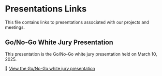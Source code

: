 # Presentations Links

This file contains links to presentations associated with our projects and meetings.

## Go/No-Go White Jury Presentation

This presentation is the Go/No-Go white jury presentation held on March 10, 2025.

📄 [View the Go/No-Go white jury presentation](https://epitechfr-my.sharepoint.com/:p:/g/personal/oscar_frank_epitech_eu/EeQQC6VDfHtDh-fX8dZK1-cBTmvD4Ql07eZLUE5pUP7YxQ?e=ZshheL)
